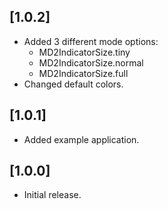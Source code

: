 ## [1.0.2]
* Added 3 different mode options:
  * MD2IndicatorSize.tiny
  * MD2IndicatorSize.normal
  * MD2IndicatorSize.full
* Changed default colors.

## [1.0.1]
* Added example application.

## [1.0.0]
* Initial release.
